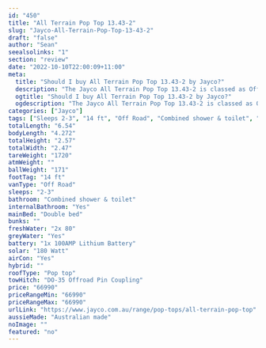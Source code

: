 ```yaml
---
id: "450"
title: "All Terrain Pop Top 13.43-2"
slug: "Jayco-All-Terrain-Pop-Top-13-43-2"
draft: "false"
author: "Sean"
seealsolinks: "1"
section: "review"
date: "2022-10-10T22:00:09+11:00"
meta:
  title: "Should I buy All Terrain Pop Top 13.43-2 by Jayco?"
  description: "The Jayco All Terrain Pop Top 13.43-2 is classed as Off Road, and sleeps 2-3 people. It is Australian made and comes in at 14 ft. It generally has Combined shower & toilet."
  ogtitle: "Should I buy All Terrain Pop Top 13.43-2 by Jayco?"
  ogdescription: "The Jayco All Terrain Pop Top 13.43-2 is classed as Off Road, and sleeps 2-3 people. It is Australian made and comes in at 14 ft. It generally has Combined shower & toilet."
categories: ["Jayco"]
tags: ["Sleeps 2-3", "14 ft", "Off Road", "Combined shower & toilet", "Pop top", "60 - 70k"]
totalLength: "6.54"
bodyLength: "4.272"
totalHeight: "2.57"
totalWidth: "2.47"
tareWeight: "1720"
atmWeight: ""
ballWeight: "171"
footTag: "14 ft"
vanType: "Off Road"
sleeps: "2-3"
bathroom: "Combined shower & toilet"
internalBathroom: "Yes"
mainBed: "Double bed"
bunks: ""
freshWater: "2x 80"
greyWater: "Yes"
battery: "1x 100AMP Lithium Battery"
solar: "180 Watt"
airCon: "Yes"
hybrid: ""
roofType: "Pop top"
towHitch: "DO-35 Offroad Pin Coupling"
price: "66990"
priceRangeMin: "66990"
priceRangeMax: "66990"
urlLink: "https://www.jayco.com.au/range/pop-tops/all-terrain-pop-top"
aussieMade: "Australian made"
noImage: ""
featured: "no"
---
```

